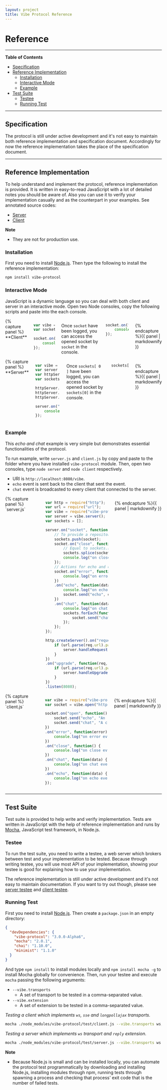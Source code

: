 ```yaml
---
layout: project
title: Vibe Protocol Reference
---
```


<h1>Reference</h1>

---

**Table of Contents**

* [Specification](#specification)
* [Reference Implementation](#reference-implementation)
    * [Installation](#installation)
    * [Interactive Mode](#interactive-mode)
    * [Example](#example)
* [Test Suite](#test-suite)
    * [Testee](#testee)
    * [Running Test](#running-test)

---

## Specification
The protocol is still under active development and it's not easy to maintain both reference implementation and specification document. Accordingly for now the reference implementation takes the place of the specification document.

---

## Reference Implementation
To help understand and implement the protocol, reference implementation is provided. It is written in easy-to-read JavaScript with a lot of detailed notes you should be aware of. Also you can use it to verify your implementation casually and as the counterpart in your examples. See annotated source codes:

<ul class="inline-list">
    <li><a href="../docs/server.html">Server</a></li>
    <li><a href="../docs/client.html">Client</a></li>
</ul>

**Note**

* They are not for production use.

### Installation
First you need to install [Node.js](http://nodejs.org). Then type the following to install the reference implementation:

```bash
npm install vibe-protocol
```

### Interactive Mode
JavaScript is a dynamic language so you can deal with both client and server in an interactive mode. Open two Node consoles, copy the following scripts and paste into the each console.

<div class="row">
<div class="large-6 columns">
{% capture panel %}
**Client**

```javascript
var vibe = require("vibe-protocol");
var socket = vibe.open("http://localhost:8080");

socket.on("open", function() {
    console.log("socket");
});
```

Once `socket` have been logged, you can access the opened socket by `socket` in the console.

```javascript
socket.on("greeting", function(data) {
    console.log("greetings from the server:", data);
});
```
{% endcapture %}{{ panel | markdownify }}
</div>
<div class="large-6 columns">
{% capture panel %}
**Server**

```javascript
var vibe = require("vibe-protocol");
var server = vibe.server();
var httpServer = require("http").createServer();
var sockets = [];

httpServer.on("request", server.handleRequest);
httpServer.on("upgrade", server.handleUpgrade);
httpServer.listen(8080);

server.on("socket", function(socket) {
    console.log("sockets[", (sockets.push(socket) - 1), "]");
});
```

Once `sockets[ 0 ]` have been logged, you can access the opened socket by `sockets[0]` in the console.

```javascript
sockets[0].send("greeting", "Hello World");
```
{% endcapture %}{{ panel | markdownify }}
</div>
</div>

### Example
This _echo and chat_ example is very simple but demonstrates essential functionalities of the protocol.

To run example, write `server.js` and `client.js` by copy and paste to the folder where you have installed `vibe-protocol` module. Then, open two consoles, type `node server` and `node client` respectively.

* URI is `http://localhost:8080/vibe`. 
* `echo` event is sent back to the client that sent the event.
* `chat` event is broadcasted to every client that connected to the server.

<div class="row">
<div class="large-6 columns">
{% capture panel %}
`server.js`

```javascript
var http = require("http");
var url = require("url");
var vibe = require("vibe-protocol");
var server = vibe.server();
var sockets = [];

server.on("socket", function(socket) {
    // To provide a repository of opened socket 
    sockets.push(socket);
    socket.on("close", function() {
        // Equal to sockets.remove(socket);
        sockets.splice(sockets.indexOf(socket), 1);
        console.log("on close event");
    });
    // Actions for echo and chat events
    socket.on("error", function(error) {
        console.log("on error event", error);
    })
    .on("echo", function(data) {
        console.log("on echo event:", data);
        socket.send("echo", data);
    })
    .on("chat", function(data) {
        console.log("on chat event:", data);
        sockets.forEach(function(socket) {
            socket.send("chat", data);
        });
    });
});

http.createServer().on("request", function(req, res) {
    if (url.parse(req.url).pathname === "/vibe") {
        server.handleRequest(req, res);
    }
})
.on("upgrade", function(req, sock, head) {
    if (url.parse(req.url).pathname === "/vibe") {
        server.handleUpgrade(req, sock, head);
    }
})
.listen(8080);
```
{% endcapture %}{{ panel | markdownify }}
</div>
<div class="large-6 columns">
{% capture panel %}
`client.js`

```javascript
var vibe = require("vibe-protocol");
var socket = vibe.open("http://localhost:8080/vibe");

socket.on("open", function() {
    socket.send("echo", "An echo message");
    socket.send("chat", "A chat message");
})
.on("error", function(error) {
    console.log("on error event", error);
})
.on("close", function() {
    console.log("on close event");
})
.on("chat", function(data) {
    console.log("on chat event:", data);
})
.on("echo", function(data) {
    console.log("on echo event:", data);
});
```
{% endcapture %}{{ panel | markdownify }}
</div>
</div>

---

## Test Suite
Test suite is provided to help write and verify implementation. Tests are written in JavaScript with the help of reference implementation and runs by [Mocha](http://visionmedia.github.io/mocha/), JavaScript test framework, in Node.js.

### Testee
To run the test suite, you need to write a testee, a web server which brokers between test and your implementation to be tested. Because through writing testee, you will use most API of your implementation, showing your testee is good for explaining how to use your implementation.

The reference implementation is still under active development and it's not easy to maintain documentation. If you want to try out though, please see [server testee](https://github.com/vibe-project/vibe-protocol/blob/master/test/testee/server.js) and [client testee](https://github.com/vibe-project/vibe-protocol/blob/master/test/testee/client.js). 

### Running Test
First you need to install [Node.js](http://nodejs.org). Then create a `package.json` in an empty directory: 

```json
{
  "devDependencies": {
    "vibe-protocol": "3.0.0-Alpha6",
    "mocha": "2.0.1",
    "chai": "1.10.0",
    "minimist": "1.1.0"
  }
}
```

And type `npm install` to install modules locally and `npm install mocha -g` to install Mocha globally for convenience. Then, run your testee and execute `mocha` passing the following arguments:

* `--vibe.transports`
    * A set of transport to be tested in a comma-separated value.
* `--vibe.extension`
    * A set of extension to be tested in a comma-separated value.

_Testing a client which implements `ws`, `sse` and `longpollajax` transports._

```bash
mocha ./node_modules/vibe-protocol/test/client.js --vibe.transports ws,sse,longpollajax
```

_Testing a server which implements `ws` transport and `reply` extension._

```bash
mocha ./node_modules/vibe-protocol/test/server.js --vibe.transports ws --vibe.extension reply
```

**Note**

* Because Node.js is small and can be installed locally, you can automate the protocol test programmatically by downloading and installing Node.js, installing modules through npm, running tests through spawning a process and checking that process' exit code that is the number of failed tests.